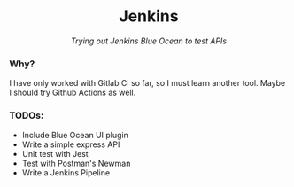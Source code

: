 <div align="center">
  <h1>Jenkins</h1>
  <p><i>Trying out Jenkins Blue Ocean to test APIs</i></p>
</div>

### Why?

I have only worked with Gitlab CI so far, so I must learn another tool. Maybe I should try Github Actions as well.

### TODOs:

* Include Blue Ocean UI plugin
* Write a simple express API
* Unit test with Jest
* Test with Postman's Newman
* Write a Jenkins Pipeline

